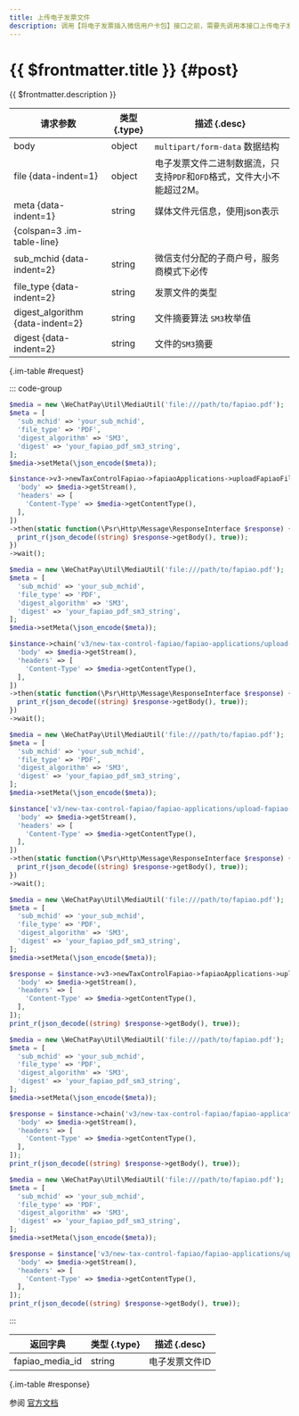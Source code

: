 ```yaml
---
title: 上传电子发票文件
description: 调用【将电子发票插入微信用户卡包】接口之前，需要先调用本接口上传电子发票文件，获取文件ID。上传的发票文件会在三天后过期，因此上传后请尽快调用【将电子发票插入微信用户卡包】接口执行插入微信用户卡包的操作。
---
```


# {{ $frontmatter.title }} {#post}

{{ $frontmatter.description }}

| 请求参数 | 类型 {.type} | 描述 {.desc}
| --- | --- | ---
| body | object | `multipart/form-data` 数据结构
| file {data-indent=1} | object | 电子发票文件二进制数据流，只支持`PDF`和`OFD`格式，文件大小不能超过2M。
| meta {data-indent=1} | string | 媒体文件元信息，使用json表示
| {colspan=3 .im-table-line}
| sub_mchid {data-indent=2} | string | 微信支付分配的子商户号，服务商模式下必传
| file_type {data-indent=2} | string | 发票文件的类型
| digest_algorithm {data-indent=2} | string | 文件摘要算法 `SM3`枚举值
| digest {data-indent=2} | string | 文件的`SM3`摘要

{.im-table #request}

::: code-group

```php [异步纯链式]
$media = new \WeChatPay\Util\MediaUtil('file:///path/to/fapiao.pdf');
$meta = [
  'sub_mchid' => 'your_sub_mchid',
  'file_type' => 'PDF',
  'digest_algorithm' => 'SM3',
  'digest' => 'your_fapiao_pdf_sm3_string',
];
$media->setMeta(\json_encode($meta));

$instance->v3->newTaxControlFapiao->fapiaoApplications->uploadFapiaoFile->postAsync([
  'body' => $media->getStream(),
  'headers' => [
    'Content-Type' => $media->getContentType(),
  ],
])
->then(static function(\Psr\Http\Message\ResponseInterface $response) {
  print_r(json_decode((string) $response->getBody(), true));
})
->wait();
```

```php [异步声明式]
$media = new \WeChatPay\Util\MediaUtil('file:///path/to/fapiao.pdf');
$meta = [
  'sub_mchid' => 'your_sub_mchid',
  'file_type' => 'PDF',
  'digest_algorithm' => 'SM3',
  'digest' => 'your_fapiao_pdf_sm3_string',
];
$media->setMeta(\json_encode($meta));

$instance->chain('v3/new-tax-control-fapiao/fapiao-applications/upload-fapiao-file')->postAsync([
  'body' => $media->getStream(),
  'headers' => [
    'Content-Type' => $media->getContentType(),
  ],
])
->then(static function(\Psr\Http\Message\ResponseInterface $response) {
  print_r(json_decode((string) $response->getBody(), true));
})
->wait();
```

```php [异步属性式]
$media = new \WeChatPay\Util\MediaUtil('file:///path/to/fapiao.pdf');
$meta = [
  'sub_mchid' => 'your_sub_mchid',
  'file_type' => 'PDF',
  'digest_algorithm' => 'SM3',
  'digest' => 'your_fapiao_pdf_sm3_string',
];
$media->setMeta(\json_encode($meta));

$instance['v3/new-tax-control-fapiao/fapiao-applications/upload-fapiao-file']->postAsync([
  'body' => $media->getStream(),
  'headers' => [
    'Content-Type' => $media->getContentType(),
  ],
])
->then(static function(\Psr\Http\Message\ResponseInterface $response) {
  print_r(json_decode((string) $response->getBody(), true));
})
->wait();
```

```php [同步纯链式]
$media = new \WeChatPay\Util\MediaUtil('file:///path/to/fapiao.pdf');
$meta = [
  'sub_mchid' => 'your_sub_mchid',
  'file_type' => 'PDF',
  'digest_algorithm' => 'SM3',
  'digest' => 'your_fapiao_pdf_sm3_string',
];
$media->setMeta(\json_encode($meta));

$response = $instance->v3->newTaxControlFapiao->fapiaoApplications->uploadFapiaoFile->post([
  'body' => $media->getStream(),
  'headers' => [
    'Content-Type' => $media->getContentType(),
  ],
]);
print_r(json_decode((string) $response->getBody(), true));
```

```php [同步声明式]
$media = new \WeChatPay\Util\MediaUtil('file:///path/to/fapiao.pdf');
$meta = [
  'sub_mchid' => 'your_sub_mchid',
  'file_type' => 'PDF',
  'digest_algorithm' => 'SM3',
  'digest' => 'your_fapiao_pdf_sm3_string',
];
$media->setMeta(\json_encode($meta));

$response = $instance->chain('v3/new-tax-control-fapiao/fapiao-applications/upload-fapiao-file')->post([
  'body' => $media->getStream(),
  'headers' => [
    'Content-Type' => $media->getContentType(),
  ],
]);
print_r(json_decode((string) $response->getBody(), true));
```

```php [同步属性式]
$media = new \WeChatPay\Util\MediaUtil('file:///path/to/fapiao.pdf');
$meta = [
  'sub_mchid' => 'your_sub_mchid',
  'file_type' => 'PDF',
  'digest_algorithm' => 'SM3',
  'digest' => 'your_fapiao_pdf_sm3_string',
];
$media->setMeta(\json_encode($meta));

$response = $instance['v3/new-tax-control-fapiao/fapiao-applications/upload-fapiao-file']->post([
  'body' => $media->getStream(),
  'headers' => [
    'Content-Type' => $media->getContentType(),
  ],
]);
print_r(json_decode((string) $response->getBody(), true));
```

:::

| 返回字典 | 类型 {.type} | 描述 {.desc}
| --- | --- | ---
| fapiao_media_id | string | 电子发票文件ID

{.im-table #response}

参阅 [官方文档](https://pay.weixin.qq.com/wiki/doc/apiv3/wxpay/new-tax-control-fapiao/chapter3_10.shtml)
